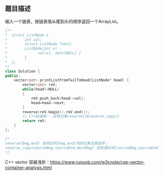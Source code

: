 ## 题目描述

输入一个链表，按链表值从尾到头的顺序返回一个ArrayList。

```c++
/**
*  struct ListNode {
*        int val;
*        struct ListNode *next;
*        ListNode(int x) :
*              val(x), next(NULL) {
*        }
*  };
*/
class Solution {
public:
    vector<int> printListFromTailToHead(ListNode* head) {
        vector<int> reV;
        while(head!=NULL)
        {
            reV.push_back(head->val);
            head=head->next;
        }
        reverse(reV.begin(),reV.end());
        // C++标准库---逆转元素reverse()&reverse_copy()
        return reV;
    }
};

/*
reverse(beg,end) 会将区间[beg,end)内的元素全部逆序；
reverse_copy(sourceBeg,sourceEnd,destBeg) 会将源区间[sourceBeg,sourceEnd)内的元素复制到"以destBeg起始的目标区间"，并在复制过程中颠倒安置次序；返回目标区间内最后一个被复制元素的下一个位置，也就是第一个未被覆盖的元素；
*/
```

C++ vector 容器浅析：https://www.runoob.com/w3cnote/cpp-vector-container-analysis.html
